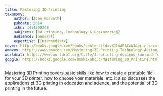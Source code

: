 ```yaml
---
title: Mastering 3D Printing
taxonomy:
	author: [Joan Horvath]
	pubdate: 2014
	isbn: 1484200268
	subjects: [3D Printing, Technology & Engineering]
	audience: [General]
	expertise: [Intermediate]
cover: http://books.google.com/books/content?id=vXQ1oAEACAAJ&printsec=frontcover&img=1&zoom=1&source=gbs_api
amazon: https://www.amazon.com/Mastering-3D-Printing-Technology-Action/dp/1484200268/ref=sr_1_4?keywords=Mastering+3D+printing&qid=1569590845&s=gateway&sr=8-4
worldcat: https://www.worldcat.org/title/3d-printing-designs-fun-and-functional-projects-get-to-grips-with-3d-printing-and-learn-to-model-designs-using-blender/oclc/953616405&referer=brief_results
google: https://books.google.com/books/about/Mastering_3D_Printing.html?hl=&id=vXQ1oAEACAAJ
---
```

Mastering 3D Printing covers basic skills like how to create a printable file for your 3D printer, how to choose your materials, etc.  It also discusses the applications pf 3D printing in education and science, and the potential of 3D printing in the future.